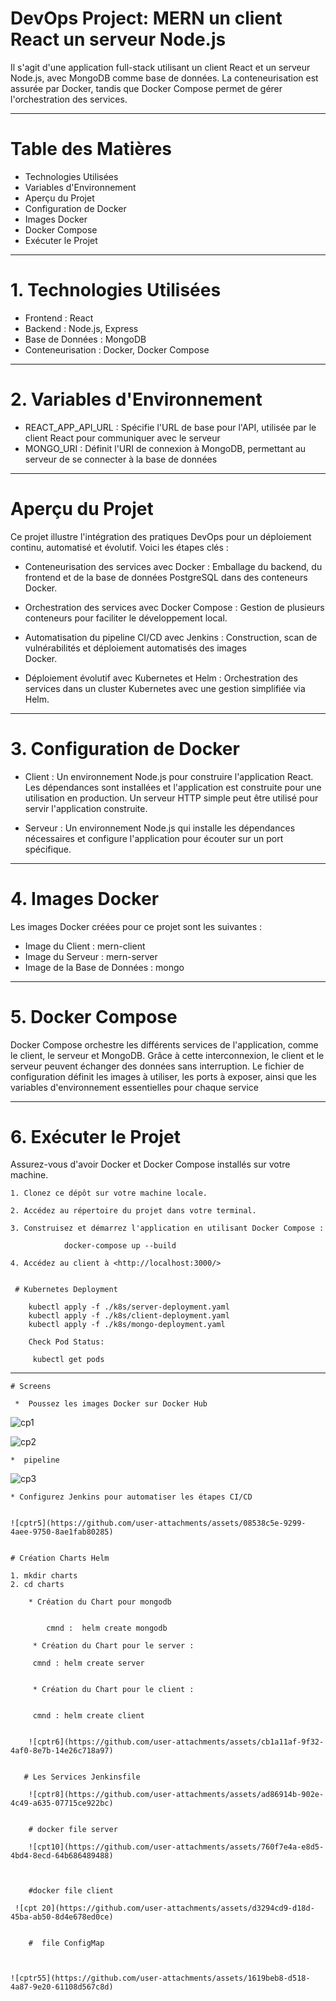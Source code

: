 # DevOps Project: MERN un client React un serveur Node.js
Il s'agit d'une application full-stack utilisant un client React et un serveur Node.js, avec MongoDB comme base de données. La conteneurisation est assurée par Docker, tandis que Docker Compose permet de gérer l'orchestration des services.

---

# Table des Matières
- Technologies Utilisées
- Variables d'Environnement
- Aperçu du Projet
- Configuration de Docker
- Images Docker
- Docker Compose
- Exécuter le Projet

---

# 1. Technologies Utilisées

 * Frontend : React
 * Backend : Node.js, Express
 * Base de Données : MongoDB
 * Conteneurisation : Docker, Docker Compose
 
 ---


# 2. Variables d'Environnement
 * REACT_APP_API_URL : Spécifie l'URL de base pour l'API, utilisée par le client React pour communiquer avec le serveur 
 * MONGO_URI : Définit l'URI de connexion à MongoDB, permettant au serveur de se connecter à la base de données

---

 # Aperçu du Projet


 Ce projet illustre l'intégration des pratiques DevOps pour un déploiement continu, automatisé et évolutif. Voici les étapes clés :

 * Conteneurisation des services avec Docker : Emballage du backend, du frontend et de la base de données PostgreSQL dans des conteneurs Docker.

 * Orchestration des services avec Docker Compose : Gestion de plusieurs conteneurs pour faciliter le développement local.

 * Automatisation du pipeline CI/CD avec Jenkins : Construction, scan de vulnérabilités et déploiement automatisés des images   
 Docker.

 * Déploiement évolutif avec Kubernetes et Helm : Orchestration des services dans un cluster Kubernetes avec une gestion simplifiée via Helm.
 
---
 
 # 3. Configuration de Docker

 * Client : Un environnement Node.js pour construire l'application React. Les dépendances sont installées et l'application est construite pour une utilisation en production. Un serveur HTTP simple peut être utilisé pour servir l'application construite.

 * Serveur : Un environnement Node.js qui installe les dépendances nécessaires et configure l'application pour écouter sur un port spécifique.

---

 # 4. Images Docker

 Les images Docker créées pour ce projet sont les suivantes :

 * Image du Client : mern-client
 * Image du Serveur : mern-server
 * Image de la Base de Données : mongo

---

 # 5. Docker Compose

  Docker Compose orchestre les différents services de l'application, comme le client, le serveur et MongoDB. Grâce à cette interconnexion, le client et le serveur peuvent échanger des données sans interruption. Le fichier de configuration définit les images à utiliser, les ports à exposer, ainsi que les variables d'environnement essentielles pour chaque service


---

  # 6. Exécuter le Projet


  Assurez-vous d'avoir Docker et Docker Compose installés sur votre machine.

    1. Clonez ce dépôt sur votre machine locale.

    2. Accédez au répertoire du projet dans votre terminal.

    3. Construisez et démarrez l'application en utilisant Docker Compose :

                docker-compose up --build

    4. Accédez au client à <http://localhost:3000/>


     # Kubernetes Deployment

        kubectl apply -f ./k8s/server-deployment.yaml
        kubectl apply -f ./k8s/client-deployment.yaml
        kubectl apply -f ./k8s/mongo-deployment.yaml

        Check Pod Status:

         kubectl get pods
   


---

    # Screens 

     *  Poussez les images Docker sur Docker Hub
     
  ![cp1](https://github.com/user-attachments/assets/6fa84699-8afe-4465-ad07-354c748644d2)

  ![cp2](https://github.com/user-attachments/assets/aabe50b4-327d-4d58-ba89-8a0dfefb995c)


    *  pipeline
    
  ![cp3](https://github.com/user-attachments/assets/7e000e70-0686-4f8c-b5db-0c404769b6a7)


    * Configurez Jenkins pour automatiser les étapes CI/CD 

    
    ![cptr5](https://github.com/user-attachments/assets/08538c5e-9299-4aee-9750-8ae1fab80285)


    # Création Charts Helm

    1. mkdir charts
    2. cd charts 

        * Création du Chart pour mongodb

           
            cmnd :  helm create mongodb
        
         * Création du Chart pour le server :

         cmnd : helm create server


         * Création du Chart pour le client :

      
         cmnd : helm create client

         
        ![cptr6](https://github.com/user-attachments/assets/cb1a11af-9f32-4af0-8e7b-14e26c718a97)


       # Les Services Jenkinsfile 

        ![cptr8](https://github.com/user-attachments/assets/ad86914b-902e-4c49-a635-07715ce922bc)


        # docker file server 

        ![cpt10](https://github.com/user-attachments/assets/760f7e4a-e8d5-4bd4-8ecd-64b686489488)



        #docker file client

     ![cpt 20](https://github.com/user-attachments/assets/d3294cd9-d18d-45ba-ab50-8d4e678ed0ce)


        #  file ConfigMap

        
        
    ![cptr55](https://github.com/user-attachments/assets/1619beb8-d518-4a87-9e20-61108d567c8d)




       


     












 

 




 

 













